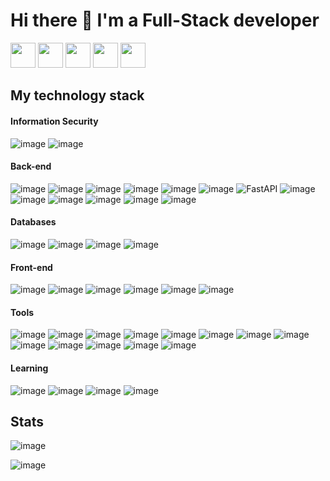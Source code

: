 # Hi there 👋 I'm a Full-Stack developer

<a href="https://vk.com/d.golov"><img src="https://upload.wikimedia.org/wikipedia/commons/thumb/2/21/VK.com-logo.svg/2048px-VK.com-logo.svg.png" width="40"></a> 
<a href="https://t.me/dgolov"><img src="https://camo.githubusercontent.com/5c1975da7d9ab735ceb71c57b6c7e48ff3e08ca4/68747470733a2f2f6564656e742e6769746875622e696f2f537570657254696e7949636f6e732f696d616765732f7376672f74656c656772616d2e737667" width="40"></a> 
<a href="https://www.facebook.com/profile.php?id=100005549508049"> <img src="https://upload.wikimedia.org/wikipedia/commons/thumb/0/05/Facebook_Logo_%282019%29.png/1200px-Facebook_Logo_%282019%29.png" width="40" float="left"></a>
<a href="https://www.linkedin.com/in/dmitriy-golov-385643224/"> <img src="https://play-lh.googleusercontent.com/kMofEFLjobZy_bCuaiDogzBcUT-dz3BBbOrIEjJ-hqOabjK8ieuevGe6wlTD15QzOqw" width="40" float="left"></a>
<a href="https://habr.com/ru/users/dgolov/"> <img src="https://img.hhcdn.ru/employer-logo/3823740.png" width="40" float="left"></a>

## My technology stack

#### Information Security

![image](https://img.shields.io/badge/Vulnerability&nbsp;Management-4193e0)
![image](https://img.shields.io/badge/IPTables-ed1a72?logo=IPTables)

#### Back-end

![image](https://camo.githubusercontent.com/66827c53581cfee18c55618697d74a3c6167932d3c1980fba2019ef7a3e553b0/68747470733a2f2f696d672e736869656c64732e696f2f62616467652f2d507974686f6e2d626c61636b3f7374796c653d666c61742d737175617265266c6f676f3d507974686f6e)
![image](https://user-images.githubusercontent.com/72383588/135611620-b694e71c-6488-45ca-9977-484d10231e3a.png)
![image](https://camo.githubusercontent.com/31b059d55d69f69db05c3c97eebc6b83d0e3e71f94ade208379a4936cad43590/68747470733a2f2f696d672e736869656c64732e696f2f62616467652f4452462d7265643f7374796c653d666c61742d737175617265266c6f676f3d446a616e676f)
![image](https://camo.githubusercontent.com/1fff5df6b8c39fefa0809b5f68b9469d69757807c8b1994ca87ea6277fce5b22/68747470733a2f2f696d672e736869656c64732e696f2f62616467652f2d43656c6572792d2532333030433742373f7374796c653d666c61742d737175617265266c6f676f3d43656c657279)
![image](https://camo.githubusercontent.com/76a8ca65ea45604ace6d6408510e4a16864599759b16849791538ffe9098c726/68747470733a2f2f696d672e736869656c64732e696f2f62616467652f2d446a616e676f5f4368616e6e656c732d3436613266313f7374796c653d666c61742d737175617265266c6f676f3d446a616e676f)
![image](https://camo.githubusercontent.com/3af53f77d69af05f719a9ab709e178c3e32c0b208e225f42d01bc167d7cd8ca0/68747470733a2f2f696d672e736869656c64732e696f2f62616467652f2d466c61736b2d2532333263336535303f7374796c653d666c61742d737175617265266c6f676f3d466c61736b)
![FastAPI](https://img.shields.io/badge/-FastAPI-%2300C7B7?style=flat-square&logo=FastAPI)
![image](https://img.shields.io/badge/aiohttp-2C5BB4?logo=aiohttp)
![image](https://img.shields.io/badge/asyncio-5000B9)
![image](https://img.shields.io/badge/sqlalchemy-004088?logo=alchemy)
![image](https://img.shields.io/badge/pydantic-ed1a72?logo=pydantic)
![image](https://img.shields.io/badge/pytest-DF0067?logo=pytest)
![image](https://img.shields.io/badge/aiogram-blue?logo=telegram)

#### Databases
![image](https://img.shields.io/badge/MySQL-ff576a?logo=MySQL)
![image](https://camo.githubusercontent.com/1721875facfd6e2c719648650f53fe7eb33ec008e9032d129a9b0bb69f5e8136/68747470733a2f2f696d672e736869656c64732e696f2f62616467652f2d506f737467726573716c2d2532333263336535303f7374796c653d666c61742d737175617265266c6f676f3d506f737467726573716c)
![image](https://img.shields.io/badge/MongoDB-green?logo=MongoDB)
![image](https://camo.githubusercontent.com/dc32909d12e70339fae97aea401080055ca65944dd6e930eb74084eda1bb3d73/68747470733a2f2f696d672e736869656c64732e696f2f62616467652f2d52656469732d4643413132313f7374796c653d666c61742d737175617265266c6f676f3d5265646973)

#### Front-end

![image](https://camo.githubusercontent.com/a1309b252e82434062012a8073fa9fc1416a96289b7ca11555577b9fbe1cf03e/68747470733a2f2f696d672e736869656c64732e696f2f62616467652f2d4a6176615363726970742d2532334637444631433f7374796c653d666c61742d737175617265266c6f676f3d6a617661736372697074266c6f676f436f6c6f723d303030303030266c6162656c436f6c6f723d25323346374446314326636f6c6f723d253233464643453541)
![image](https://img.shields.io/badge/node.js-green?logo=node.js)
![image](https://img.shields.io/badge/Vue.js-114a13?logo=Vue.js)
![image](https://camo.githubusercontent.com/9a7c8c4ee62739436a191706be9f786a813dc377ce778522da198cb94874dc22/68747470733a2f2f696d672e736869656c64732e696f2f62616467652f2d48544d4c352d2532334534344432373f7374796c653d666c61742d737175617265266c6f676f3d68746d6c35266c6f676f436f6c6f723d666666666666)
![image](https://camo.githubusercontent.com/19d98ab99fe0a1a5c00ef27920be3ada8548f2476877db0598960ac2a5f8788d/68747470733a2f2f696d672e736869656c64732e696f2f62616467652f2d435353332d2532333135373242363f7374796c653d666c61742d737175617265266c6f676f3d63737333)
![image](https://img.shields.io/badge/jinja-gray?logo=jinja)

#### Tools

![image](https://camo.githubusercontent.com/4d015bf250194995d899a5d2b90babf1afc4458c1589b93e58fdfa4119749a49/68747470733a2f2f696d672e736869656c64732e696f2f62616467652f2d446f636b65722d3436613266313f7374796c653d666c61742d737175617265266c6f676f3d646f636b6572266c6f676f436f6c6f723d7768697465)
![image](https://camo.githubusercontent.com/566080f1f10a299450280c8b9430bf6c24ce39b71098ccee2ffed461c1b151d3/68747470733a2f2f696d672e736869656c64732e696f2f62616467652f4c696e75782d626c61636b3f7374796c653d666c61742d737175617265266c6f676f3d6c696e7578)
![image](https://camo.githubusercontent.com/63d5edbb98bb4d51cdb7d146516f0450ad73c889fa76f042f06813edd8c691cc/68747470733a2f2f696d672e736869656c64732e696f2f62616467652f506f73746d616e2d4643413132313f7374796c653d666c61742d737175617265266c6f676f3d706f73746d616e)
![image](https://camo.githubusercontent.com/edd3031a0956c904634f9a394267a6ba61e9a0bb95c9512a1fbc0725b4014d03/68747470733a2f2f696d672e736869656c64732e696f2f62616467652f2d4769742d626c61636b3f7374796c653d666c61742d737175617265266c6f676f3d676974)
![image](https://camo.githubusercontent.com/85dc47a56a4e73ae7b6e64b3b4416785497e74219ae179ae8faaaca10d5a78d9/68747470733a2f2f696d672e736869656c64732e696f2f62616467652f2d4769744875622d3138313731373f7374796c653d666c61742d737175617265266c6f676f3d676974687562)
![image](https://img.shields.io/badge/GitLab-db8400?logo=GitLab)
![image](https://img.shields.io/badge/CI/CD-critical)
![image](https://img.shields.io/badge/Prometheus-e08e41?logo=Prometheus)
![image](https://img.shields.io/badge/Dnsmasq-781fed?logo=Dnsmasq)
![image](https://img.shields.io/badge/nginx-green?logo=nginx)
![image](https://img.shields.io/badge/sentry-a753db?logo=sentry)
![image](https://img.shields.io/badge/ansible-black?logo=ansible)
![image](https://img.shields.io/badge/artifactory-acebab?logo=jfrog)

#### Learning
![image](https://img.shields.io/badge/go-6a6a6a?logo=go)
![image](https://img.shields.io/badge/TypeScript-70a5e0?logo=typescript)
![image](https://img.shields.io/badge/React-blue?logo=react)
![image](https://img.shields.io/badge/pentest-red)


## Stats

![image](https://github-readme-stats.vercel.app/api?username=dgolov&amp;show_icons=true&amp;theme=blue-green&amp;include_all_commits=true&amp;count_private=true)

![image](https://github-readme-stats.vercel.app/api/top-langs/?username=dgolov&amp;layout=compact&amp;count_private=true&amp;langs_count=12&amp;theme=blue-green)
